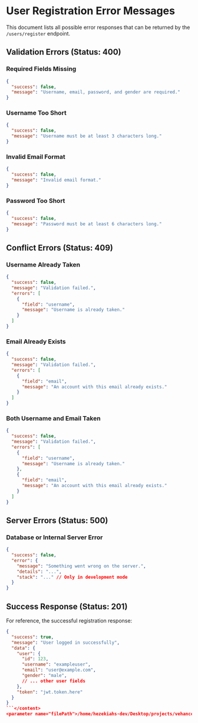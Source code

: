 # User Registration Error Messages

This document lists all possible error responses that can be returned by the `/users/register` endpoint.

## Validation Errors (Status: 400)

### Required Fields Missing
```json
{
  "success": false,
  "message": "Username, email, password, and gender are required."
}
```

### Username Too Short
```json
{
  "success": false,
  "message": "Username must be at least 3 characters long."
}
```

### Invalid Email Format
```json
{
  "success": false,
  "message": "Invalid email format."
}
```

### Password Too Short
```json
{
  "success": false,
  "message": "Password must be at least 6 characters long."
}
```

## Conflict Errors (Status: 409)

### Username Already Taken
```json
{
  "success": false,
  "message": "Validation failed.",
  "errors": [
    {
      "field": "username",
      "message": "Username is already taken."
    }
  ]
}
```

### Email Already Exists
```json
{
  "success": false,
  "message": "Validation failed.",
  "errors": [
    {
      "field": "email",
      "message": "An account with this email already exists."
    }
  ]
}
```

### Both Username and Email Taken
```json
{
  "success": false,
  "message": "Validation failed.",
  "errors": [
    {
      "field": "username",
      "message": "Username is already taken."
    },
    {
      "field": "email",
      "message": "An account with this email already exists."
    }
  ]
}
```

## Server Errors (Status: 500)

### Database or Internal Server Error
```json
{
  "success": false,
  "error": {
    "message": "Something went wrong on the server.",
    "details": "...",
    "stack": "..." // Only in development mode
  }
}
```

## Success Response (Status: 201)

For reference, the successful registration response:
```json
{
  "success": true,
  "message": "User logged in successfully",
  "data": {
    "user": {
      "id": 123,
      "username": "exampleuser",
      "email": "user@example.com",
      "gender": "male",
      // ... other user fields
    },
    "token": "jwt.token.here"
  }
}
```</content>
<parameter name="filePath">/home/hezekiahs-dev/Desktop/projects/vehance/extra/arewaflix-node-ramp/docs/user-registration-errors.md